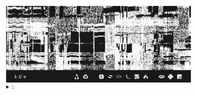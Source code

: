 <img src="./banner.png">
<details><summary> :: </summary>
<!--START_SECTION:waka-->

```
From: 09 August 2024 - To: 07 December 2024

Total Time: 796 hrs 8 mins

Python                     238 hrs 14 mins ///////------------------   27.99 %
PHP                        156 hrs 51 mins /////--------------------   18.43 %
Other                      55 hrs 4 mins   //-----------------------   06.47 %
```

<!--END_SECTION:waka-->
</details>
